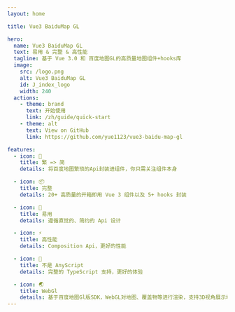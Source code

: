 ```yaml
---
layout: home

title: Vue3 BaiduMap GL

hero:
  name: Vue3 BaiduMap GL
  text: 易用 & 完整 & 高性能
  tagline: 基于 Vue 3.0 和 百度地图GL的高质量地图组件+hooks库
  image:
    src: /logo.png
    alt: Vue3 BaiduMap GL
    id: J_index_logo
    width: 240
  actions:
    - theme: brand
      text: 开始使用
      link: /zh/guide/quick-start
    - theme: alt
      text: View on GitHub
      link: https://github.com/yue1123/vue3-baidu-map-gl

features:
  - icon: 🚀
    title: 繁 => 简
    details: 将百度地图繁琐的Api封装进组件，你只需关注组件本身

  - icon: 📦
    title: 完整
    details: 20+ 高质量的开箱即用 Vue 3 组件以及 5+ hooks 封装

  - icon: 📐
    title: 易用
    details: 遵循直觉的、简约的 Api 设计

  - icon: ⚡
    title: 高性能
    details: Composition Api，更好的性能

  - icon: 🔨
    title: 不是 AnyScript
    details: 完整的 TypeScript 支持，更好的体验

  - icon: 🌏
    title: WebGl
    details: 基于百度地图Gl版SDK，WebGL对地图、覆盖物等进行渲染，支持3D视角展示地图
---
```


<script>
  import VanillaTilt from 'vanilla-tilt';
  if(typeof window !== 'undefined'){
    window.onload = function () {
      const element = document.getElementById('J_index_logo')
      const div = document.createElement('div')
      const _element = element.cloneNode(true)
      const parent = element.parentNode
      div.classList.add('image-src')
      div.classList.add('index_logo-container')
      div.appendChild(_element)
      _element.classList.remove('image-src')
      element.remove()
      parent.append(div)
      VanillaTilt.init(_element, { reverse: true, transition: true })
    }
  }
</script>

<style>
  .index_logo-container{
    width: 320px;
  }
</style>
